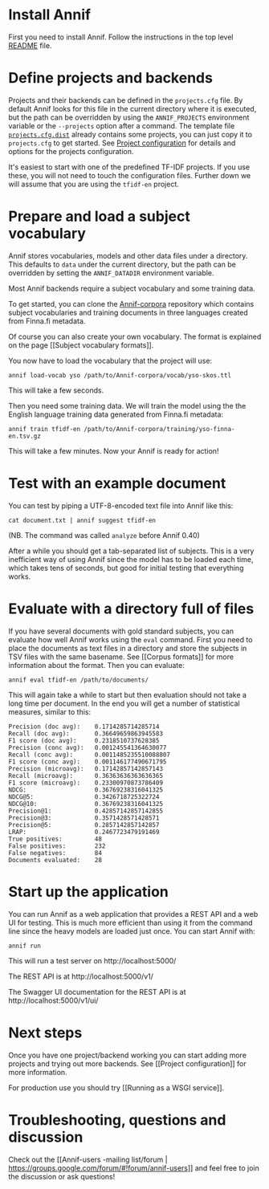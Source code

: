 # Install Annif

First you need to install Annif. Follow the instructions in the top level [README](https://github.com/NatLibFi/Annif/blob/master/README.md) file.

# Define projects and backends

Projects and their backends can be defined in the `projects.cfg` file. By default Annif looks for this file in the current directory where it is executed, but the path can be overridden by using the `ANNIF_PROJECTS` environment variable or the `--projects` option after a command. The template file [`projects.cfg.dist`](https://github.com/NatLibFi/Annif/blob/master/projects.cfg.dist) already contains some projects, you can just copy it to `projects.cfg` to get started. See [Project configuration](https://github.com/NatLibFi/Annif/wiki/Project-configuration) for details and options for the projects configuration.

It's easiest to start with one of the predefined TF-IDF projects. If you use these, you will not need to touch the configuration files. Further down we will assume that you are using the `tfidf-en` project.

# Prepare and load a subject vocabulary

Annif stores vocabularies, models and other data files under a directory. This defaults to `data` under the current directory, but the path can be overridden by setting the `ANNIF_DATADIR` environment variable.

Most Annif backends require a subject vocabulary and some training data.

To get started, you can clone the [Annif-corpora](https://github.com/NatLibFi/Annif-corpora) repository which contains subject vocabularies and training documents in three languages created from Finna.fi metadata.

Of course you can also create your own vocabulary. The format is explained on the page [[Subject vocabulary formats]].

You now have to load the vocabulary that the project will use:

    annif load-vocab yso /path/to/Annif-corpora/vocab/yso-skos.ttl

This will take a few seconds.

Then you need some training data. We will train the model using the the English language training data generated from Finna.fi metadata:

    annif train tfidf-en /path/to/Annif-corpora/training/yso-finna-en.tsv.gz

This will take a few minutes. Now your Annif is ready for action!

# Test with an example document

You can test by piping a UTF-8-encoded text file into Annif like this:

    cat document.txt | annif suggest tfidf-en

(NB. The command was called `analyze` before Annif 0.40)

After a while you should get a tab-separated list of subjects. This is a very inefficient way of using Annif since the model has to be loaded each time, which takes tens of seconds, but good for initial testing that everything works.

# Evaluate with a directory full of files

If you have several documents with gold standard subjects, you can evaluate how well Annif works using the `eval` command. First you need to place the documents as text files in a directory and store the subjects in TSV files with the same basename. See [[Corpus formats]] for more information about the format. Then you can evaluate:

    annif eval tfidf-en /path/to/documents/

This will again take a while to start but then evaluation should not take a long time per document. In the end you will get a number of statistical measures, similar to this:

```
Precision (doc avg):    0.1714285714285714
Recall (doc avg):       0.36649659863945583
F1 score (doc avg):     0.2318510737628385
Precision (conc avg):   0.001245541364630077
Recall (conc avg):      0.0011485235510088807
F1 score (conc avg):    0.001146177490671795
Precision (microavg):   0.17142857142857143
Recall (microavg):      0.36363636363636365
F1 score (microavg):    0.23300970873786409
NDCG:                   0.36769238316041325
NDCG@5:                 0.3426718725322724
NDCG@10:                0.36769238316041325
Precision@1:            0.42857142857142855
Precision@3:            0.3571428571428571
Precision@5:            0.2857142857142857
LRAP:                   0.2467723479191469
True positives:         48
False positives:        232
False negatives:        84
Documents evaluated:    28 
```

# Start up the application

You can run Annif as a web application that provides a REST API and a web UI for testing. This is much more efficient than using it from the command line since the heavy models are loaded just once. You can start Annif with:

    annif run

This will run a test server on http://localhost:5000/

The REST API is at http://localhost:5000/v1/

The Swagger UI documentation for the REST API is at http://localhost:5000/v1/ui/

# Next steps

Once you have one project/backend working you can start adding more projects and trying out more backends. See [[Project configuration]] for more information.

For production use you should try [[Running as a WSGI service]].

# Troubleshooting, questions and discussion

Check out the [[Annif-users -mailing list/forum | https://groups.google.com/forum/#!forum/annif-users]] and feel free to join the discussion or ask questions!